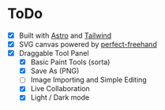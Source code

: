 # ToDo

- [x] Built with [Astro](https://astro.build) and [Tailwind](https://tailwindcss.com/)
- [x] SVG canvas powered by [perfect-freehand](https://github.com/steveruizok/perfect-freehand)
- [x] Draggable Tool Panel
  - [x] Basic Paint Tools (sorta)
  - [x] Save As (PNG)
  - [ ] Image Importing and Simple Editing
  - [x] Live Collaboration
  - [x] Light / Dark mode
